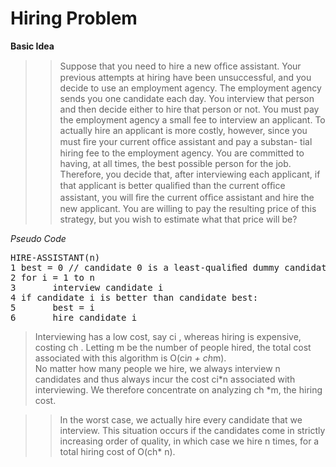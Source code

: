 # Hiring Problem

**Basic Idea**
>>Suppose that you need to hire a new ofﬁce assistant. Your previous attempts at
hiring have been unsuccessful, and you decide to use an employment agency. The
employment agency sends you one candidate each day. You interview that person
and then decide either to hire that person or not. You must pay the employment
agency a small fee to interview an applicant. To actually hire an applicant is more
costly, however, since you must ﬁre your current ofﬁce assistant and pay a substan-
tial hiring fee to the employment agency. You are committed to having, at all times,
the best possible person for the job. Therefore, you decide that, after interviewing
each applicant, if that applicant is better qualiﬁed than the current ofﬁce assistant,
you will ﬁre the current ofﬁce assistant and hire the new applicant. You are willing
to pay the resulting price of this strategy, but you wish to estimate what that price
will be?

*Pseudo Code*
<pre>
HIRE-ASSISTANT(n)
1 best = 0 // candidate 0 is a least-qualiﬁed dummy candidate
2 for i = 1 to n
3       interview candidate i
4 if candidate i is better than candidate best:
5       best = i
6       hire candidate i
</pre>

>Interviewing has a low cost, say ci , whereas hiring is expensive, costing ch . Letting m be the number of people hired, the total cost associated with this algorithm is O(ci*n + ch*m).    
No matter how many people we hire, we always interview n candidates and thus always incur the cost ci*n associated with interviewing. We therefore concentrate on analyzing ch *m, the hiring cost.

>>In the worst case, we actually hire every candidate that we interview. This situation
occurs if the candidates come in strictly increasing order of quality, in which case
we hire n times, for a total hiring cost of O(ch* n).